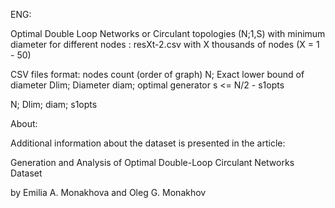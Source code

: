 ENG:

Optimal Double Loop Networks or Circulant topologies (N;1,S) with minimum diameter for different nodes : 
resXt-2.csv with X thousands of nodes (X = 1 - 50)

CSV files format:
nodes count (order of graph) N; Exact lower bound of diameter Dlim; Diameter diam; optimal generator s <= N/2 - s1opts

 N; Dlim; diam; s1opts

 About:

Additional information about the dataset is presented in the article:

Generation and Analysis of Optimal Double-Loop Circulant Networks Dataset

by Emilia A. Monakhova and Oleg G. Monakhov 


